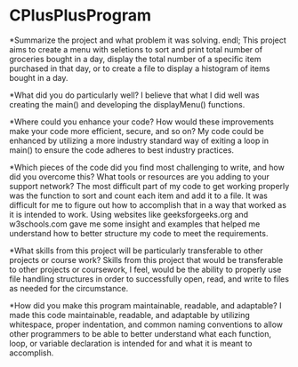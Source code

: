# CPlusPlusProgram

*Summarize the project and what problem it was solving. endl;
    This project aims to create a menu with seletions to sort and print total number of groceries bought in a day, display the total number of a specific item purchased in that day, or to create a file to display a histogram of items bought in a day.

*What did you do particularly well?
    I believe that what I did well was creating the main() and developing the displayMenu() functions.

*Where could you enhance your code? How would these improvements make your code more efficient, secure, and so on?
    My code could be enhanced by utilizing a more industry standard way of exiting a loop in main() to ensure the code adheres to best industry practices.

*Which pieces of the code did you find most challenging to write, and how did you overcome this? What tools or resources are you adding to your support network?
    The most difficult part of my code to get working properly was the function to sort and count each item and add it to a file. It was difficult for me to figure out how to accomplish that in a way that worked as it is intended to work. Using websites like geeksforgeeks.org and w3schools.com gave me some insight and examples that helped me understand how to better structure my code to meet the requirements.

*What skills from this project will be particularly transferable to other projects or course work?
    Skills from this project that would be transferable to other projects or coursework, I feel, would be the ability to properly use file handling structures in order to successfully open, read, and write to files as needed for the circumstance.

*How did you make this program maintainable, readable, and adaptable?
    I made this code maintainable, readable, and adaptable by utilizing whitespace, proper indentation, and common naming conventions to allow other programmers to be able to better understand what each function, loop, or variable declaration is intended for and what it is meant to accomplish.
